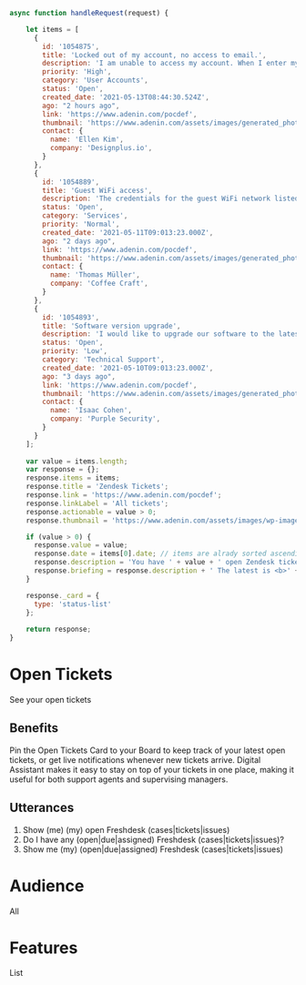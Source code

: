 ```javascript connector
async function handleRequest(request) {

    let items = [
      {
        id: '1054875',
        title: 'Locked out of my account, no access to email.',
        description: 'I am unable to access my account. When I enter my password I get an error message saying my account has been locked and to contact support.',
        priority: 'High',
        category: 'User Accounts',
        status: 'Open',
        created_date: '2021-05-13T08:44:30.524Z',
        ago: "2 hours ago",
        link: 'https://www.adenin.com/pocdef',
        thumbnail: 'https://www.adenin.com/assets/images/generated_photos/5f8971ee5bec830008391f96-l.jpg',
        contact: {
          name: 'Ellen Kim',
          company: 'Designplus.io',
        }
      },
      {
        id: '1054889',
        title: 'Guest WiFi access',
        description: 'The credentials for the guest WiFi network listed on the Intranet don\'t work.',
        status: 'Open',
        category: 'Services',
        priority: 'Normal',
        created_date: '2021-05-11T09:013:23.000Z',
        ago: "2 days ago",
        link: 'https://www.adenin.com/pocdef',
        thumbnail: 'https://www.adenin.com/assets/images/generated_photos/5e6801a36d3b380006d3c72f-l.jpg',
        contact: {
          name: 'Thomas Müller',
          company: 'Coffee Craft',
        }
      },
      {
        id: '1054893',
        title: 'Software version upgrade',
        description: 'I would like to upgrade our software to the latest version to take advantage of the new features. Can you assist with that please?',
        status: 'Open',
        priority: 'Low',
        category: 'Technical Support',
        created_date: '2021-05-10T09:013:23.000Z',
        ago: "3 days ago",
        link: 'https://www.adenin.com/pocdef',
        thumbnail: 'https://www.adenin.com/assets/images/generated_photos/5e6801a36d3b380006d3c72f-l.jpg',
        contact: {
          name: 'Isaac Cohen',
          company: 'Purple Security',
        }
      }
    ];
  
    var value = items.length;
    var response = {};
    response.items = items;
    response.title = 'Zendesk Tickets';
    response.link = 'https://www.adenin.com/pocdef';
    response.linkLabel = 'All tickets';
    response.actionable = value > 0;
    response.thumbnail = 'https://www.adenin.com/assets/images/wp-images/logo/zendesk.svg';

    if (value > 0) {
      response.value = value;
      response.date = items[0].date; // items are alrady sorted ascending
      response.description = 'You have ' + value + ' open Zendesk tickets.';
      response.briefing = response.description + ' The latest is <b>' + response.items[0].title + '</b>.';
    } 

    response._card = {
      type: 'status-list'
    };
  
    return response;
}

```

# Open Tickets

See your open tickets

## Benefits

Pin the Open Tickets Card to your Board to keep track of your latest open tickets, or get live notifications whenever new tickets arrive. Digital Assistant makes it easy to stay on top of your tickets in one place, making it useful for both support agents and supervising managers.

## Utterances

1. Show (me) (my) open Freshdesk (cases|tickets|issues)
2. Do I have any (open|due|assigned) Freshdesk (cases|tickets|issues)?
3. Show me (my) (open|due|assigned) Freshdesk (cases|tickets|issues)

# Audience
All

# Features
List

```json adaptive-card

```